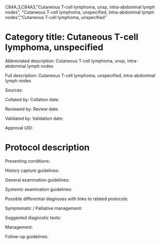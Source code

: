 C84A,3,C84A3,"Cutaneous T-cell lymphoma, unsp, intra-abdominal lymph nodes", "Cutaneous T-cell lymphoma, unspecified, intra-abdominal lymph nodes","Cutaneous T-cell lymphoma, unspecified"
# Category title: Cutaneous T-cell lymphoma, unspecified

Abbreviated description: Cutaneous T-cell lymphoma, unsp, intra-abdominal lymph nodes

Full description: Cutaneous T-cell lymphoma, unspecified, intra-abdominal lymph nodes

Sources:

Collated by:
Collation date:

Reviewed by:
Review date:

Validated by:
Validation date:

Approval UID:

# Protocol description

Presenting conditions:

History capture guidelines:

General examination guidelines:

Systemic examination guidelines:

Possible differential diagnoses with links to related protocols:

Symptomatic / Palliative management:

Suggested diagnostic tests:

Management:

Follow-up guidelines:
